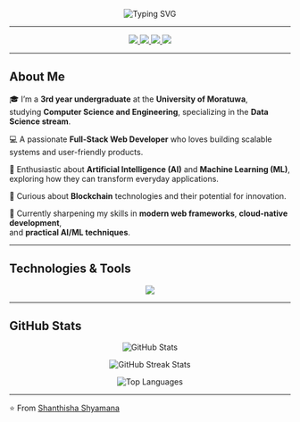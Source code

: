 <!-- 👋 Profile README for Shanthisha Shyamana -->

<p align="center">

  <img src="https://readme-typing-svg.herokuapp.com?font=Pacifico&size=38&duration=4000&pause=600&color=1E90FF&center=true&vCenter=true&width=700&height=70&lines=Shanthisha+Shyamana;Full+Stack+Web+Developer;AI+%7C+ML+Enthusiast;Blockchain+Learner" alt="Typing SVG" />
</p>

---

<p align="center">

  <a href="https://facebook.com/your-profile](https://www.facebook.com/share/1BBFSXVsj1/">
    <img src="https://img.shields.io/badge/Facebook-%231877F2.svg?&style=for-the-badge&logo=facebook&logoColor=white" />
  </a>
  <a href="www.linkedin.com/in/shanthisha-shyamana-7909352b0">
    <img src="https://img.shields.io/badge/LinkedIn-%230077B5.svg?&style=for-the-badge&logo=linkedin&logoColor=white" />
  </a>
  <a href="mailto:shanthisha2002@gmail.com">
    <img src="https://img.shields.io/badge/Gmail-%23D14836.svg?&style=for-the-badge&logo=gmail&logoColor=white" />
  </a>
  <a href="https://github.com/ShanthishaShyamana">
    <img src="https://img.shields.io/badge/GitHub-%23181717.svg?&style=for-the-badge&logo=github&logoColor=white" />
  </a>
</p>

---

## About Me  

🎓 I’m a **3rd year undergraduate** at the **University of Moratuwa**,  
studying **Computer Science and Engineering**, specializing in the **Data Science stream**.  

💻 A passionate **Full-Stack Web Developer** who loves building scalable systems and user-friendly products.  

🤖 Enthusiastic about **Artificial Intelligence (AI)** and **Machine Learning (ML)**,  
exploring how they can transform everyday applications.  

🔗 Curious about **Blockchain** technologies and their potential for innovation.  

🌱 Currently sharpening my skills in **modern web frameworks**, **cloud-native development**,  
and **practical AI/ML techniques**.  

---

## Technologies & Tools  

<p align="center">
  <img src="https://skillicons.dev/icons?i=py,java,js,ts,cpp,html,css,nextjs,react,mongodb,mysql,firebase,git,github,solidity,vscode&perline=8" />
</p>

---

## GitHub Stats  

<p align="center">
  <img src="https://github-readme-stats.vercel.app/api?username=your-username&show_icons=true&theme=tokyonight" alt="GitHub Stats" />
</p>

<p align="center">
  <img src="https://github-readme-streak-stats.herokuapp.com/?user=your-username&theme=tokyonight" alt="GitHub Streak Stats" />
</p>

<p align="center">
  <img src="https://github-readme-stats.vercel.app/api/top-langs/?username=your-username&layout=compact&theme=tokyonight" alt="Top Languages" />
</p>

---

⭐️ From [Shanthisha Shyamana](https://github.com/ShanthishaShyamana)
